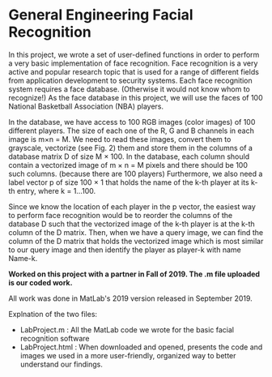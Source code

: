# General Engineering Facial Recognition
In this project, we wrote a set of user-defined functions in order to perform a very basic implementation of face recognition. 
Face recognition is a very active and popular research topic that is used for a range of different fields from application development to security systems. Each face recognition system requires a face database. 
(Otherwise it would not know whom to recognize!) As the face database in this project, we will use the faces of 100 National Basketball Association (NBA) players.

In the database, we have access to 100 RGB images (color images) of 100 different players. The size of each one of the R, G and B channels in each image is m×n = M. We need to read these images, convert them to grayscale, vectorize (see Fig. 2) them and store them in the columns of a database matrix D of size M × 100. In the database, each column should contain a vectorized image of m × n = M pixels and there should be 100 such columns. (because there are 100 players) Furthermore, we also need a label vector p of size 100 × 1 that holds the name of the k-th player at its k-th entry, where k = 1...100.

Since we know the location of each player in the p vector, the easiest way to perform face recognition would be to reorder the columns of the database D such that the vectorized image of the k-th player is at the k-th column of the D matrix. Then, when we have a query image, we can find the column of the D matrix that holds the vectorized image which is most similar to our query image and then identify the player as player-k with name Name-k.

**Worked on this project with a partner in Fall of 2019. The .m file uploaded is our coded work.**

All work was done in MatLab's 2019 version released in September 2019. 

Explnation of the two files:
 - LabProject.m : All the MatLab code we wrote for the basic facial recognition software
 - LabProject.html : When downloaded and opened, presents the code and images we used in a more user-friendly, organized way to better understand our findings. 
